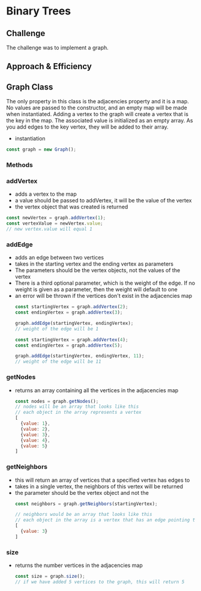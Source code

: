 # Binary Trees

## Challenge
The challenge was to implement a graph.

## Approach & Efficiency


## Graph Class
The only property in this class is the adjacencies property and it is a map. No values are passed to the constructor, and an empty map will be made when instantiated. Adding a vertex to the graph will create a vertex that is the key in the map. The associated value is initialized as an empty array. As you add edges to the key vertex, they will be added to their array.

- instantiation
```js
const graph = new Graph();
```
### Methods
### addVertex
  - adds a vertex to the map
  - a value should be passed to addVertex, it will be the value of the vertex
  - the vertex object that was created is returned
  ```js
  const newVertex = graph.addVertex(1);
  const vertexValue = newVertex.value;
  // new vertex.value will equal 1
  ```

### addEdge
- adds an edge between two vertices
- takes in the starting vertex and the ending vertex as parameters
- The parameters should be the vertex objects, not the values of the vertex
- There is a third optional parameter, which is the weight of the edge. If no weight is given as a parameter, then the weight will default to one
- an error will be thrown if the vertices don't exist in the adjacencies map
    ```js
    const startingVertex = graph.addVertex(2);
    const endingVertex = graph.addVertex(3);

    graph.addEdge(startingVertex, endingVertex);
    // weight of the edge will be 1
    ```
    ```js
    const startingVertex = graph.addVertex(4);
    const endingVertex = graph.addVertex(5);

    graph.addEdge(startingVertex, endingVertex, 11);
    // weight of the edge will be 11
    ```

### getNodes
- returns an array containing all the vertices in the adjacencies map
  ```js
  const nodes = graph.getNodes();
  // nodes will be an array that looks like this
  // each object in the array represents a vertex
  [
    {value: 1},
    {value: 2},
    {value: 3},
    {value: 4},
    {value: 5}
  ]
  ```
### getNeighbors
- this will return an array of vertices that a specified vertex has edges to
- takes in a single vertex, the neighbors of this vertex will be returned
- the parameter should be the vertex object and not the 
  ```js
  const neighbors = graph.getNeighbors(startingVertex);

  // neighbors would be an array that looks like this
  // each object in the array is a vertex that has an edge pointing to it from the starting vertex
  [
    {value: 3}
  ]
  ```

### size
- returns the number vertices in the adjacencies map
  ```js
  const size = graph.size();
  // if we have added 5 vertices to the graph, this will return 5
  ```


